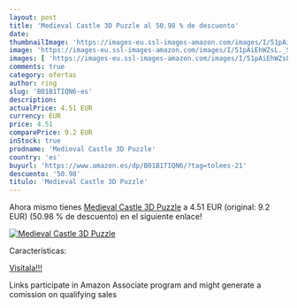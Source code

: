 ```yaml
---
layout: post
title: 'Medieval Castle 3D Puzzle al 50.98 % de descuento'
date: 
thumbnailImage: 'https://images-eu.ssl-images-amazon.com/images/I/51pAiEhWZsL._SL200_.jpg'
image: 'https://images-eu.ssl-images-amazon.com/images/I/51pAiEhWZsL._SL200_.jpg'
images: [ 'https://images-eu.ssl-images-amazon.com/images/I/51pAiEhWZsL._SL200_.jpg' ]
comments: true
category: ofertas
author: ring
slug: 'B01B1TIQN6-es'
description:
actualPrice: 4.51 EUR
currency: EUR
price: 4.51
comparePrice: 9.2 EUR
inStock: true
prodname: 'Medieval Castle 3D Puzzle'
country: 'es'
buyurl: 'https://www.amazon.es/dp/B01B1TIQN6/?tag=tolees-21'
descuento: '50.98'
titulo: 'Medieval Castle 3D Puzzle'
---
```


Ahora mismo tienes [Medieval Castle 3D Puzzle](https://www.amazon.es/dp/B01B1TIQN6/?tag=tolees-21) a 4.51 EUR (original: 9.2 EUR) (50.98 %  de descuento) en el siguiente enlace!

[![Medieval Castle 3D Puzzle](https://images-eu.ssl-images-amazon.com/images/I/51pAiEhWZsL._SL200_.jpg)](https://www.amazon.es/dp/B01B1TIQN6/?tag=tolees-21)

Características:


[Visítala!!!](https://www.amazon.es/dp/B01B1TIQN6/?tag=tolees-21)

Links participate in Amazon Associate program and might generate a comission on qualifying sales
